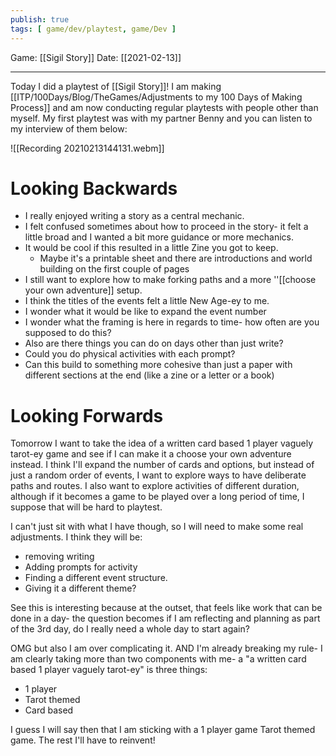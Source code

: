 ```yaml
---
publish: true
tags: [ game/dev/playtest, game/Dev ]
---
```


Game: [[Sigil Story]]
Date: [[2021-02-13]]

---

Today I did a playtest of [[Sigil Story]]! I am making [[ITP/100Days/Blog/TheGames/Adjustments to my 100 Days of Making Process]] and am now conducting regular playtests with people other than myself. My first playtest was with my partner Benny and you can listen to my interview of them below:

![[Recording 20210213144131.webm]]

# Looking Backwards
- I really enjoyed writing a story as a central mechanic.
- I felt confused sometimes about how to proceed in the story- it felt a little broad and I wanted a bit more guidance or more mechanics.
- It would be cool if this resulted in a little Zine you got to keep. 
	- Maybe it's a printable sheet and there are introductions and world building on the first couple of pages
- I still want to explore how to make forking paths and a more ''[[choose your own adventure]] setup.
- I think the titles of the events felt a little New Age-ey to me.
- I wonder what it would be like to expand the event number
- I wonder what the framing is here in regards to time- how often are you supposed to do this?
- Also are there things you can do on days other than just write?
- Could you do physical activities with each prompt?
- Can this build to something more cohesive than just a paper with different sections at the end (like a zine or a letter or a book)

# Looking Forwards
Tomorrow I want to take the idea of a written card based 1 player vaguely tarot-ey game and see if I can make it a choose your own adventure instead. I think I'll expand the number of cards and options, but instead of just a random order of events, I want to explore ways to have deliberate paths and routes.
I also want to explore activities of different duration, although if it becomes a game to be played over a long period of time, I suppose that will be hard to playtest.

I can't just sit with what I have though, so I will need to make some real adjustments. I think they will be:
- removing writing
- Adding prompts for activity
- Finding a different event structure.
- Giving it a different theme?

See this is interesting because at the outset, that feels like work that can be done in a day- the question becomes if I am reflecting and planning as part of the 3rd day, do I really need a whole day to start again?

OMG but also I am over complicating it. AND I'm already breaking my rule- I am clearly taking more than two components with me- a "a written card based 1 player vaguely tarot-ey" is three things:
- 1 player 
- Tarot themed
- Card based

I guess I will say then that I am sticking with a 1 player game Tarot themed game. The rest I'll have to reinvent!
